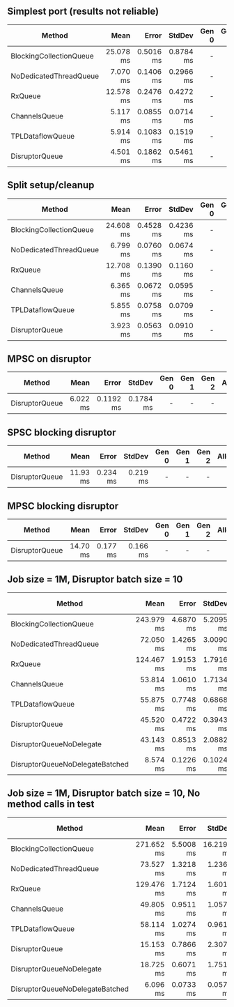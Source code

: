 ## Simplest port (results not reliable)
|                  Method |      Mean |     Error |    StdDev | Gen 0 | Gen 1 | Gen 2 | Allocated |
|------------------------ |----------:|----------:|----------:|------:|------:|------:|----------:|
| BlockingCollectionQueue | 25.078 ms | 0.5016 ms | 0.8784 ms |     - |     - |     - |      64 B |
|  NoDedicatedThreadQueue |  7.070 ms | 0.1406 ms | 0.2966 ms |     - |     - |     - |     290 B |
|                 RxQueue | 12.578 ms | 0.2476 ms | 0.4272 ms |     - |     - |     - |      64 B |
|           ChannelsQueue |  5.117 ms | 0.0855 ms | 0.0714 ms |     - |     - |     - |     248 B |
|        TPLDataflowQueue |  5.914 ms | 0.1083 ms | 0.1519 ms |     - |     - |     - |   17021 B |
|          DisruptorQueue |  4.501 ms | 0.1862 ms | 0.5461 ms |     - |     - |     - |      64 B |

## Split setup/cleanup
|                  Method |      Mean |     Error |    StdDev | Gen 0 | Gen 1 | Gen 2 | Allocated |
|------------------------ |----------:|----------:|----------:|------:|------:|------:|----------:|
| BlockingCollectionQueue | 24.608 ms | 0.4528 ms | 0.4236 ms |     - |     - |     - |      82 B |
|  NoDedicatedThreadQueue |  6.799 ms | 0.0760 ms | 0.0674 ms |     - |     - |     - |     250 B |
|                 RxQueue | 12.708 ms | 0.1390 ms | 0.1160 ms |     - |     - |     - |      73 B |
|           ChannelsQueue |  6.365 ms | 0.0672 ms | 0.0595 ms |     - |     - |     - |    1059 B |
|        TPLDataflowQueue |  5.855 ms | 0.0758 ms | 0.0709 ms |     - |     - |     - |   19858 B |
|          DisruptorQueue |  3.923 ms | 0.0563 ms | 0.0910 ms |     - |     - |     - |      64 B |

## MPSC on disruptor
|                  Method |      Mean |     Error |    StdDev | Gen 0 | Gen 1 | Gen 2 | Allocated |
|------------------------ |----------:|----------:|----------:|------:|------:|------:|----------:|
|          DisruptorQueue |  6.022 ms | 0.1192 ms | 0.1784 ms |     - |     - |     - |      64 B |

## SPSC blocking disruptor
|         Method |     Mean |    Error |   StdDev | Gen 0 | Gen 1 | Gen 2 | Allocated |
|--------------- |---------:|---------:|---------:|------:|------:|------:|----------:|
| DisruptorQueue | 11.93 ms | 0.234 ms | 0.219 ms |     - |     - |     - |      73 B |

## MPSC blocking disruptor
|         Method |     Mean |    Error |   StdDev | Gen 0 | Gen 1 | Gen 2 | Allocated |
|--------------- |---------:|---------:|---------:|------:|------:|------:|----------:|
| DisruptorQueue | 14.70 ms | 0.177 ms | 0.166 ms |     - |     - |     - |      64 B |

## Job size = 1M, Disruptor batch size = 10 
|                           Method |       Mean |     Error |    StdDev | Gen 0 | Gen 1 | Gen 2 | Allocated |
|--------------------------------- |-----------:|----------:|----------:|------:|------:|------:|----------:|
|          BlockingCollectionQueue | 243.979 ms | 4.6870 ms | 5.2095 ms |     - |     - |     - |      64 B |
|           NoDedicatedThreadQueue |  72.050 ms | 1.4265 ms | 3.0090 ms |     - |     - |     - |     283 B |
|                          RxQueue | 124.467 ms | 1.9153 ms | 1.7916 ms |     - |     - |     - |      64 B |
|                    ChannelsQueue |  53.814 ms | 1.0610 ms | 1.7134 ms |     - |     - |     - |    6685 B |
|                 TPLDataflowQueue |  55.875 ms | 0.7748 ms | 0.6868 ms |     - |     - |     - |  146428 B |
|                   DisruptorQueue |  45.520 ms | 0.4722 ms | 0.3943 ms |     - |     - |     - |      64 B |
|         DisruptorQueueNoDelegate |  43.143 ms | 0.8513 ms | 2.0882 ms |     - |     - |     - |         - |
|  DisruptorQueueNoDelegateBatched |   8.574 ms | 0.1226 ms | 0.1024 ms |     - |     - |     - |         - |

## Job size = 1M, Disruptor batch size = 10, No method calls in test
|                          Method |       Mean |     Error |     StdDev | Gen 0 | Gen 1 | Gen 2 | Allocated |
|-------------------------------- |-----------:|----------:|-----------:|------:|------:|------:|----------:|
|         BlockingCollectionQueue | 271.652 ms | 5.5008 ms | 16.2191 ms |     - |     - |     - |      64 B |
|          NoDedicatedThreadQueue |  73.527 ms | 1.3218 ms |  1.2364 ms |     - |     - |     - |    1434 B |
|                         RxQueue | 129.476 ms | 1.7124 ms |  1.6017 ms |     - |     - |     - |      64 B |
|                   ChannelsQueue |  49.805 ms | 0.9511 ms |  1.0571 ms |     - |     - |     - |   13562 B |
|                TPLDataflowQueue |  58.114 ms | 1.0274 ms |  0.9610 ms |     - |     - |     - |  286485 B |
|                  DisruptorQueue |  15.153 ms | 0.7866 ms |  2.3070 ms |     - |     - |     - |      64 B |
|        DisruptorQueueNoDelegate |  18.725 ms | 0.6071 ms |  1.7515 ms |     - |     - |     - |         - |
| DisruptorQueueNoDelegateBatched |   6.096 ms | 0.0733 ms |  0.0572 ms |     - |     - |     - |         - |

